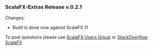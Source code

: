 ### ScalaFX-Extras Release v.0.2.1

Changes:

* Build is done now against ScalaFX 11

To post questions please use [ScalaFX Users Group][5] or [StackOverflow ScalaFX][6]  

[5]: https://groups.google.com/forum/#!forum/scalafx-users
[6]: https://stackoverflow.com/questions/tagged/scalafx
